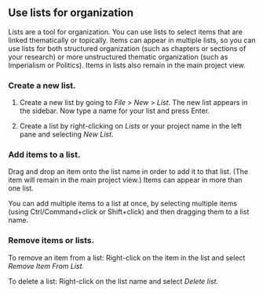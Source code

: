 ## Use lists for organization

Lists are a tool for organization. You can use lists to select items that are linked thematically or topically. Items can appear in multiple lists, so you can use lists for both structured organization \(such as chapters or sections of your research\) or more unstructured thematic organization \(such as Imperialism or Politics\). Items in lists also remain in the main project view.

### Create a new list.

1. Create a new list by going to _File_ &gt; _New_ &gt; _List_. The new list appears in the sidebar. Now type a name for your list and press Enter.

2. Create a list by right-clicking on _Lists_ or your project name in the left pane and selecting _New List_.

### Add items to a list.

Drag and drop an item onto the list name in order to add it to that list. \(The item will remain in the main project view.\) Items can appear in more than one list.

You can add multiple items to a list at once, by selecting multiple items \(using Ctrl/Command+click or Shift+click\) and then dragging them to a list name.

### Remove items or lists.

To remove an item from a list: Right-click on the item in the list and select _Remove Item From List._

To delete a list: Right-click on the list name and select _Delete list._

